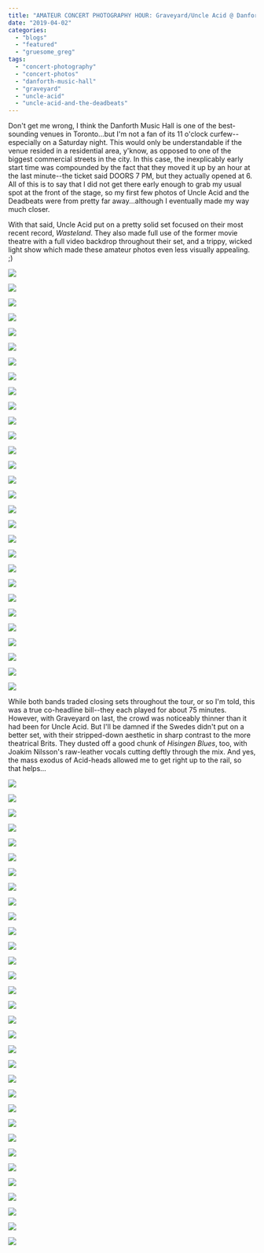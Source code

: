 ```yaml
---
title: "AMATEUR CONCERT PHOTOGRAPHY HOUR: Graveyard/Uncle Acid @ Danforth Music Hall, March 30, 2019"
date: "2019-04-02"
categories: 
  - "blogs"
  - "featured"
  - "gruesome_greg"
tags: 
  - "concert-photography"
  - "concert-photos"
  - "danforth-music-hall"
  - "graveyard"
  - "uncle-acid"
  - "uncle-acid-and-the-deadbeats"
---
```


Don't get me wrong, I think the Danforth Music Hall is one of the best-sounding venues in Toronto...but I'm not a fan of its 11 o'clock curfew--especially on a Saturday night. This would only be understandable if the venue resided in a residential area, y'know, as opposed to one of the biggest commercial streets in the city. In this case, the inexplicably early start time was compounded by the fact that they moved it up by an hour at the last minute--the ticket said DOORS 7 PM, but they actually opened at 6. All of this is to say that I did not get there early enough to grab my usual spot at the front of the stage, so my first few photos of Uncle Acid and the Deadbeats were from pretty far away...although I eventually made my way much closer.

With that said, Uncle Acid put on a pretty solid set focused on their most recent record, _Wasteland_. They also made full use of the former movie theatre with a full video backdrop throughout their set, and a trippy, wicked light show which made these amateur photos even less visually appealing. ;)

[![](https://hellbound.ca/wp-content/uploads/2019/04/IMG_3172-1024x768.jpg)](https://hellbound.ca/wp-content/uploads/2019/04/IMG_3172.jpg)

[![](https://hellbound.ca/wp-content/uploads/2019/04/IMG_3174-1024x768.jpg)](https://hellbound.ca/wp-content/uploads/2019/04/IMG_3174.jpg)

[![](https://hellbound.ca/wp-content/uploads/2019/04/IMG_3184-1024x768.jpg)](https://hellbound.ca/wp-content/uploads/2019/04/IMG_3184.jpg)

[![](https://hellbound.ca/wp-content/uploads/2019/04/IMG_3192.jpg)](https://hellbound.ca/wp-content/uploads/2019/04/IMG_3192.jpg)

[![](https://hellbound.ca/wp-content/uploads/2019/04/IMG_3194.jpg)](https://hellbound.ca/wp-content/uploads/2019/04/IMG_3194.jpg)

[![](https://hellbound.ca/wp-content/uploads/2019/04/IMG_3199-1024x768.jpg)](https://hellbound.ca/wp-content/uploads/2019/04/IMG_3199.jpg)

[![](https://hellbound.ca/wp-content/uploads/2019/04/IMG_3200-1024x768.jpg)](https://hellbound.ca/wp-content/uploads/2019/04/IMG_3200.jpg)

[![](https://hellbound.ca/wp-content/uploads/2019/04/IMG_3203.jpg)](https://hellbound.ca/wp-content/uploads/2019/04/IMG_3203.jpg)

[![](https://hellbound.ca/wp-content/uploads/2019/04/IMG_3205.jpg)](https://hellbound.ca/wp-content/uploads/2019/04/IMG_3205.jpg)

[![](https://hellbound.ca/wp-content/uploads/2019/04/IMG_3213.jpg)](https://hellbound.ca/wp-content/uploads/2019/04/IMG_3213.jpg)

[![](https://hellbound.ca/wp-content/uploads/2019/04/IMG_3217.jpg)](https://hellbound.ca/wp-content/uploads/2019/04/IMG_3217.jpg)

[![](https://hellbound.ca/wp-content/uploads/2019/04/IMG_3219.jpg)](https://hellbound.ca/wp-content/uploads/2019/04/IMG_3219.jpg)

[![](https://hellbound.ca/wp-content/uploads/2019/04/IMG_3222.jpg)](https://hellbound.ca/wp-content/uploads/2019/04/IMG_3222.jpg)

[![](https://hellbound.ca/wp-content/uploads/2019/04/IMG_3227.jpg)](https://hellbound.ca/wp-content/uploads/2019/04/IMG_3227.jpg)

[![](https://hellbound.ca/wp-content/uploads/2019/04/IMG_3229.jpg)](https://hellbound.ca/wp-content/uploads/2019/04/IMG_3229.jpg)

[![](https://hellbound.ca/wp-content/uploads/2019/04/IMG_3241-1024x768.jpg)](https://hellbound.ca/wp-content/uploads/2019/04/IMG_3241.jpg)

[![](https://hellbound.ca/wp-content/uploads/2019/04/IMG_3245-1024x768.jpg)](https://hellbound.ca/wp-content/uploads/2019/04/IMG_3245.jpg)

[![](https://hellbound.ca/wp-content/uploads/2019/04/IMG_3248-1024x768.jpg)](https://hellbound.ca/wp-content/uploads/2019/04/IMG_3248.jpg)

[![](https://hellbound.ca/wp-content/uploads/2019/04/IMG_3253.jpg)](https://hellbound.ca/wp-content/uploads/2019/04/IMG_3253.jpg)

[![](https://hellbound.ca/wp-content/uploads/2019/04/IMG_3255.jpg)](https://hellbound.ca/wp-content/uploads/2019/04/IMG_3255.jpg)

[![](https://hellbound.ca/wp-content/uploads/2019/04/IMG_3257.jpg)](https://hellbound.ca/wp-content/uploads/2019/04/IMG_3257.jpg)

[![](https://hellbound.ca/wp-content/uploads/2019/04/IMG_3261.jpg)](https://hellbound.ca/wp-content/uploads/2019/04/IMG_3261.jpg)

[![](https://hellbound.ca/wp-content/uploads/2019/04/IMG_3264-1024x768.jpg)](https://hellbound.ca/wp-content/uploads/2019/04/IMG_3264.jpg)

[![](https://hellbound.ca/wp-content/uploads/2019/04/IMG_3272-1024x768.jpg)](https://hellbound.ca/wp-content/uploads/2019/04/IMG_3272.jpg)

[![](https://hellbound.ca/wp-content/uploads/2019/04/IMG_3275.jpg)](https://hellbound.ca/wp-content/uploads/2019/04/IMG_3275.jpg)

[![](https://hellbound.ca/wp-content/uploads/2019/04/IMG_3276.jpg)](https://hellbound.ca/wp-content/uploads/2019/04/IMG_3276.jpg)

[![](https://hellbound.ca/wp-content/uploads/2019/04/IMG_3285-1024x768.jpg)](https://hellbound.ca/wp-content/uploads/2019/04/IMG_3285.jpg)

[![](https://hellbound.ca/wp-content/uploads/2019/04/IMG_3292-1024x768.jpg)](https://hellbound.ca/wp-content/uploads/2019/04/IMG_3292.jpg)

[![](https://hellbound.ca/wp-content/uploads/2019/04/IMG_3294-1024x768.jpg)](https://hellbound.ca/wp-content/uploads/2019/04/IMG_3294.jpg)

While both bands traded closing sets throughout the tour, or so I'm told, this was a true co-headline bill--they each played for about 75 minutes. However, with Graveyard on last, the crowd was noticeably thinner than it had been for Uncle Acid. But I'll be damned if the Swedes didn't put on a better set, with their stripped-down aesthetic in sharp contrast to the more theatrical Brits. They dusted off a good chunk of _Hisingen Blues_, too, with Joakim Nilsson's raw-leather vocals cutting deftly through the mix. And yes, the mass exodus of Acid-heads allowed me to get right up to the rail, so that helps...

[![](https://hellbound.ca/wp-content/uploads/2019/04/IMG_3310-1024x768.jpg)](https://hellbound.ca/wp-content/uploads/2019/04/IMG_3310.jpg)

[![](https://hellbound.ca/wp-content/uploads/2019/04/IMG_3313-1024x768.jpg)](https://hellbound.ca/wp-content/uploads/2019/04/IMG_3313.jpg)

[![](https://hellbound.ca/wp-content/uploads/2019/04/IMG_3317.jpg)](https://hellbound.ca/wp-content/uploads/2019/04/IMG_3317.jpg)

[![](https://hellbound.ca/wp-content/uploads/2019/04/IMG_3319.jpg)](https://hellbound.ca/wp-content/uploads/2019/04/IMG_3319.jpg)

[![](https://hellbound.ca/wp-content/uploads/2019/04/IMG_3322.jpg)](https://hellbound.ca/wp-content/uploads/2019/04/IMG_3322.jpg)

[![](https://hellbound.ca/wp-content/uploads/2019/04/IMG_3327.jpg)](https://hellbound.ca/wp-content/uploads/2019/04/IMG_3327.jpg)

[![](https://hellbound.ca/wp-content/uploads/2019/04/IMG_3329.jpg)](https://hellbound.ca/wp-content/uploads/2019/04/IMG_3329.jpg)

[![](https://hellbound.ca/wp-content/uploads/2019/04/IMG_3334.jpg)](https://hellbound.ca/wp-content/uploads/2019/04/IMG_3334.jpg)

[![](https://hellbound.ca/wp-content/uploads/2019/04/IMG_3335-1024x768.jpg)](https://hellbound.ca/wp-content/uploads/2019/04/IMG_3335.jpg)

[![](https://hellbound.ca/wp-content/uploads/2019/04/IMG_3338-1024x768.jpg)](https://hellbound.ca/wp-content/uploads/2019/04/IMG_3338.jpg)

[![](https://hellbound.ca/wp-content/uploads/2019/04/IMG_3344.jpg)](https://hellbound.ca/wp-content/uploads/2019/04/IMG_3344.jpg)

[![](https://hellbound.ca/wp-content/uploads/2019/04/IMG_3345.jpg)](https://hellbound.ca/wp-content/uploads/2019/04/IMG_3345.jpg)

[![](https://hellbound.ca/wp-content/uploads/2019/04/IMG_3351.jpg)](https://hellbound.ca/wp-content/uploads/2019/04/IMG_3351.jpg)

[![](https://hellbound.ca/wp-content/uploads/2019/04/IMG_3355.jpg)](https://hellbound.ca/wp-content/uploads/2019/04/IMG_3355.jpg)

[![](https://hellbound.ca/wp-content/uploads/2019/04/IMG_3357.jpg)](https://hellbound.ca/wp-content/uploads/2019/04/IMG_3357.jpg)

[![](https://hellbound.ca/wp-content/uploads/2019/04/IMG_3364.jpg)](https://hellbound.ca/wp-content/uploads/2019/04/IMG_3364.jpg)

[![](https://hellbound.ca/wp-content/uploads/2019/04/IMG_3367.jpg)](https://hellbound.ca/wp-content/uploads/2019/04/IMG_3367.jpg)

[![](https://hellbound.ca/wp-content/uploads/2019/04/IMG_3374-1024x768.jpg)](https://hellbound.ca/wp-content/uploads/2019/04/IMG_3374.jpg)

[![](https://hellbound.ca/wp-content/uploads/2019/04/IMG_3377-1024x768.jpg)](https://hellbound.ca/wp-content/uploads/2019/04/IMG_3377.jpg)

[![](https://hellbound.ca/wp-content/uploads/2019/04/IMG_3383.jpg)](https://hellbound.ca/wp-content/uploads/2019/04/IMG_3383.jpg)

[![](https://hellbound.ca/wp-content/uploads/2019/04/IMG_3385.jpg)](https://hellbound.ca/wp-content/uploads/2019/04/IMG_3385.jpg)

[![](https://hellbound.ca/wp-content/uploads/2019/04/IMG_3387.jpg)](https://hellbound.ca/wp-content/uploads/2019/04/IMG_3387.jpg)

[![](https://hellbound.ca/wp-content/uploads/2019/04/IMG_3388.jpg)](https://hellbound.ca/wp-content/uploads/2019/04/IMG_3388.jpg)

[![](https://hellbound.ca/wp-content/uploads/2019/04/IMG_3396.jpg)](https://hellbound.ca/wp-content/uploads/2019/04/IMG_3396.jpg)

[![](https://hellbound.ca/wp-content/uploads/2019/04/IMG_3397-1024x768.jpg)](https://hellbound.ca/wp-content/uploads/2019/04/IMG_3397.jpg)

[![](https://hellbound.ca/wp-content/uploads/2019/04/IMG_3403-1024x768.jpg)](https://hellbound.ca/wp-content/uploads/2019/04/IMG_3403.jpg)

[![](https://hellbound.ca/wp-content/uploads/2019/04/IMG_3406-1024x768.jpg)](https://hellbound.ca/wp-content/uploads/2019/04/IMG_3406.jpg)

[![](https://hellbound.ca/wp-content/uploads/2019/04/IMG_3411-1024x768.jpg)](https://hellbound.ca/wp-content/uploads/2019/04/IMG_3411.jpg)

[![](https://hellbound.ca/wp-content/uploads/2019/04/IMG_3414-1024x768.jpg)](https://hellbound.ca/wp-content/uploads/2019/04/IMG_3414.jpg)

[![](https://hellbound.ca/wp-content/uploads/2019/04/IMG_3419-1024x768.jpg)](https://hellbound.ca/wp-content/uploads/2019/04/IMG_3419.jpg)

[![](https://hellbound.ca/wp-content/uploads/2019/04/IMG_3423-1024x768.jpg)](https://hellbound.ca/wp-content/uploads/2019/04/IMG_3423.jpg)

[![](https://hellbound.ca/wp-content/uploads/2019/04/IMG_3431-1024x768.jpg)](https://hellbound.ca/wp-content/uploads/2019/04/IMG_3431.jpg)
